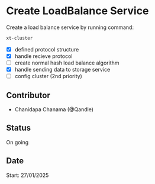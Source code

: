 # Create LoadBalance Service

Create a load balance service by running command:

```bash
xt-cluster
```

- [x] defined protocol structure
- [x] handle recieve protocol
- [ ] create normal hash load balance algorithm
- [x] handle sending data to storage service
- [ ] config cluster (2nd priority)

## Contributor
- Chanidapa Chanama (@Qandle)

## Status
On going

## Date
Start: 27/01/2025